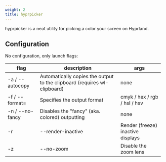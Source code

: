 ```yaml
---
weight: 2
title: hyprpicker
---
```


hyprpicker is a neat utility for picking a color your screen on Hyprland.

## Configuration

No configuration, only launch flags:

| flag | description | args |
| --- | --- | --- |
| -a / --autocopy | Automatically copies the output to the clipboard (requires wl-clipboard) | none |
| -f / --format= | Specifies the output format | cmyk / hex / rgb / hsl / hsv |
| -n / --no-fancy | Disables the "fancy" (aka. colored) outputting | none |
| -r | --render-inactive | Render (freeze) inactive displays |
| -z | --no-zoom | Disable the zoom lens |
